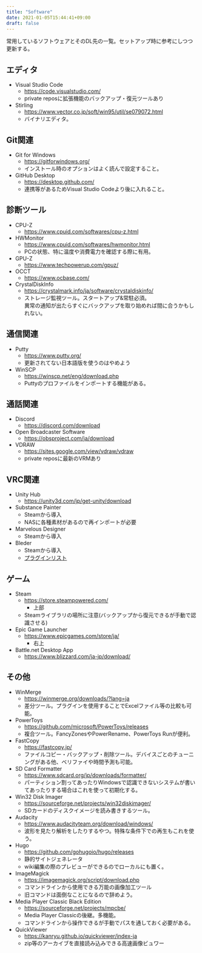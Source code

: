 ```yaml
---
title: "Software"
date: 2021-01-05T15:44:41+09:00
draft: false
---
```

常用しているソフトウェアとそのDL先の一覧。セットアップ時に参考にしつつ更新する。

## エディタ
* Visual Studio Code
  * https://code.visualstudio.com/
  * private reposに拡張機能のバックアップ・復元ツールあり
* Stirling
  * https://www.vector.co.jp/soft/win95/util/se079072.html
  * バイナリエディタ。

## Git関連
* Git for Windows
  * https://gitforwindows.org/
  * インストール時のオプションはよく読んで設定すること。
* GitHub Desktop
  * https://desktop.github.com/
  * 連携等があるためVisual Studio Codeより後に入れること。

## 診断ツール
* CPU-Z
  * https://www.cpuid.com/softwares/cpu-z.html
* HWMonitor
  * https://www.cpuid.com/softwares/hwmonitor.html
  * PCの状態、特に温度や消費電力を確認する際に有用。
* GPU-Z
  * https://www.techpowerup.com/gpuz/
* OCCT
  * https://www.ocbase.com/
* CrystalDiskInfo
  * https://crystalmark.info/ja/software/crystaldiskinfo/
  * ストレージ監視ツール。スタートアップ&常駐必須。  
  異常の通知が出たらすぐにバックアップを取り始めれば間に合うかもしれない。

## 通信関連
* Putty
  * https://www.putty.org/
  * 更新されてない日本語版を使うのはやめよう
* WinSCP
  * https://winscp.net/eng/download.php
  * Puttyのプロファイルをインポートする機能がある。

## 通話関連
* Discord
  * https://discord.com/download
* Open Broadcaster Software
  * https://obsproject.com/ja/download
* VDRAW
  * https://sites.google.com/view/vdraw/vdraw
  * private reposに最新のVRMあり

## VRC関連
* Unity Hub
  * https://unity3d.com/jp/get-unity/download
* Substance Painter
  * Steamから導入
  * NASに各種素材があるので再インポートが必要
* Marvelous Designer
  * Steamから導入
* Bleder
  * Steamから導入
  * [プラグインリスト](/3d/blender/plugin/)

## ゲーム
* Steam
  * https://store.steampowered.com/
    * 上部
  * Steamライブラリの場所に注意(バックアップから復元できるが手動で認識させる)
* Epic Game Launcher
  * https://www.epicgames.com/store/ja/
    * 右上
* Battle.net Desktop App
  * https://www.blizzard.com/ja-jp/download/

## その他
* WinMerge
  * https://winmerge.org/downloads/?lang=ja
  * 差分ツール。プラグインを使用することでExcelファイル等の比較も可能。
* PowerToys
  * https://github.com/microsoft/PowerToys/releases
  * 複合ツール。FancyZonesやPowerRename、PowerToys Runが便利。
* FastCopy
  * https://fastcopy.jp/
  * ファイルコピー・バックアップ・削除ツール。デバイスごとのチューニングがある他、ベリファイや時間予測も可能。
* SD Card Formatter
  * https://www.sdcard.org/jp/downloads/formatter/
  * パーティション割ってあったりWindowsで認識できないシステムが書いてあったりする場合はこれを使って初期化する。
* Win32 Disk Imager
  * https://sourceforge.net/projects/win32diskimager/
  * SDカードのディスクイメージを読み書きするツール。
* Audacity
  * https://www.audacityteam.org/download/windows/
  * 波形を見たり解析をしたりするやつ。特殊な条件下での再生もこれを使う。
* Hugo
  * https://github.com/gohugoio/hugo/releases
  * 静的サイトジェネレータ
  * wiki編集の際のプレビューができるのでローカルにも置く。
* ImageMagick
  * https://imagemagick.org/script/download.php
  * コマンドラインから使用できる万能の画像加工ツール
  * 旧コマンドは面倒なことになるので辞めよう。
* Media Player Classic Black Edition
  * https://sourceforge.net/projects/mpcbe/
  * Media Player Classicの後継。多機能。
  * コマンドラインから操作できるが手動でパスを通しておく必要がある。
* QuickViewer
  * https://kanryu.github.io/quickviewer/index-ja
  * zip等のアーカイブを直接読み込みできる高速画像ビュワー
